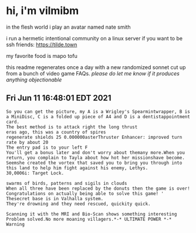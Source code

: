 # hi, i'm vilmibm

in the flesh world i play an avatar named nate smith

i run a hermetic intentional community on a linux server if you want to be ssh friends: https://tilde.town

my favorite food is mapo tofu

this readme regenerates once a day with a new randomized sonnet cut up from a bunch of video game FAQs.
_please do let me know if it produces anything objectionable_

## Fri Jun 11 16:48:01 EDT 2021

    So you can get the picture, my A is a Wrigley's Spearmintwrapper, B is a MiniDisc, C is a folded up piece of A4 and D is a dentistappointment card.
    The best method is to attack right the long thrust
    eras ago, this was a country of spires
    regenerate shields 25 0.000000asterThruster Enhancer: improved turn rate by about 20    
    The entry pad is to your left F
    You'll get a bonus later and don't worry about themany more.When you return, you complain to Tayla about how hot her missionshave become.
    Seemshe created the vortex that saved you to bring you through into this land to help him fight against his enemy, Lethys.
    30,0006i: Target Lock.
    
    swarms of birds, patterns and sigils in clouds
    When all three have been replaced by the donuts then the game is over! Congratulations on actually being able to solve this game! '
    Thesecret base is in Valhalla system.
    They're drowning and they need rescued, quickity quick.
    
    Scanning it with the MRI and Bio-Scan shows something interesting
    Problem solved.No more moaning villagers.*-* ULTIMATE POWER *-* Warning
